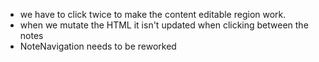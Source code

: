 - we have to click twice to make the content editable region work. 
- when we mutate the HTML it isn't updated when clicking between the notes
- NoteNavigation needs to be reworked
